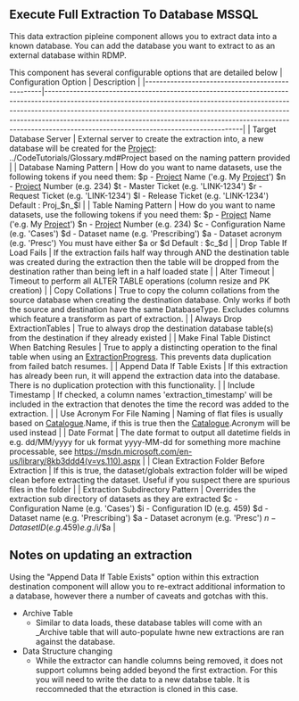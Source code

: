 ## Execute Full Extraction To Database MSSQL
This data extraction pipleine component allows you to extract data into a known database.
You can add the database you want to extract to as an external database within RDMP.

This component has several configurable options that are detailed below
| Configuration Option                            | Description                                                                                                                                                                                                                                                                                                                                                                   |
|-------------------------------------------------|-------------------------------------------------------------------------------------------------------------------------------------------------------------------------------------------------------------------------------------------------------------------------------------------------------------------------------------------------------------------------------|
| Target Database Server                          | External server to create the extraction into, a new database will be created for the [Project]: ../CodeTutorials/Glossary.md#Project based on the naming pattern provided                                                                                                                                                                                                                                            |
| Database Naming Pattern                         | How do you want to name datasets, use the following tokens if you need them:             $p - [Project](../CodeTutorials/Glossary.md#Project) Name ('e.g. My [Project](../CodeTutorials/Glossary.md#Project)')          $n - [Project](../CodeTutorials/Glossary.md#Project) Number (e.g. 234)          $t - Master Ticket (e.g. 'LINK-1234')          $r - Request Ticket (e.g. 'LINK-1234')          $l - Release Ticket (e.g. 'LINK-1234')  Default : Proj_$n_$l                                   |
| Table Naming Pattern                            | How do you want to name datasets, use the following tokens if you need them:             $p - [Project](../CodeTutorials/Glossary.md#Project) Name ('e.g. My [Project](../CodeTutorials/Glossary.md#Project)')          $n - [Project](../CodeTutorials/Glossary.md#Project) Number (e.g. 234)          $c - Configuration Name (e.g. 'Cases')          $d - Dataset name (e.g. 'Prescribing')          $a - Dataset acronym (e.g. 'Presc')            You must have either $a or $d  Default : $c_$d |
| Drop Table If Load Fails                        | If the extraction fails half way through AND the destination table was created during the extraction then the table will be dropped from the destination rather than being left in a half loaded state                                                                                                                                                                        |
| Alter Timeout                                   | Timeout to perform all ALTER TABLE operations (column resize and PK creation)                                                                                                                                                                                                                                                                                                 |
| Copy Collations                                 | True to copy the column collations from the source database when creating the destination database.  Only works if both the source and destination have the same DatabaseType.  Excludes columns which feature a transform as part of extraction.                                                                                                                             |
| Always Drop ExtractionTables                    | True to always drop the destination database table(s) from the destination if they already existed                                                                                                                                                                                                                                                                            |
| Make Final Table Distinct When Batching Resules | True to apply a distincting operation to the final table when using an [ExtractionProgress](../CodeTutorials/Glossary.md#ExtractionProgress).  This prevents data duplication from failed batch resumes.                                                                                                                                                                                                                         |
| Append Data If Table Exists                     | If this extraction has already been run, it will append the extraction data into the database. There is no duplication protection with this functionality.                                                                                                                                                                                                                    |
| Include Timestamp                               | If checked, a column names 'extraction_timestamp' will be included in the extraction that denotes the time the record was added to the extraction.                                                                                                                                                                                                                            |
| Use Acronym For File Naming                     | Naming of flat files is usually based on [Catalogue](../CodeTutorials/Glossary.md#Catalogue).Name, if this is true then the [Catalogue](../CodeTutorials/Glossary.md#Catalogue).Acronym will be used instead                                                                                                                                                                                                                                                      |
| Date Format                                     | The date format to output all datetime fields in e.g. dd/MM/yyyy for uk format yyyy-MM-dd for something more machine processable, see https://msdn.microsoft.com/en-us/library/8kb3ddd4(v=vs.110).aspx                                                                                                                                                                        |
| Clean Extraction Folder Before Extraction       | If this is true, the dataset/globals extraction folder will be wiped clean before extracting the dataset. Useful if you suspect there are spurious files in the folder                                                                                                                                                                                                        |
| Extraction Subdirectory Pattern                 | Overrides the extraction sub directory of datasets as they are extracted          $c - Configuration Name (e.g. 'Cases')          $i - Configuration ID (e.g. 459)          $d - Dataset name (e.g. 'Prescribing')          $a - Dataset acronym (e.g. 'Presc')          $n - Dataset ID (e.g. 459)  e.g. /$i/$a                                                              |

[Project]: ../CodeTutorials/Glossary.md#Project
[ExtractionProgress]: ../CodeTutorials/Glossary.md#ExtractionProgress
[Catalogue]: ../CodeTutorials/Glossary.md#Catalogue


## Notes on updating an extraction
Using the "Append Data If Table Exists" option within this extraction destination component will allow you to re-extract additional information to a database, however there a number of caveats and gotchas with this.
* Archive Table
    * Similar to data loads, these database tables will come with an _Archive table that will auto-populate hwne new extractions are ran against the database.
* Data Structure changing
    * While the extractor can handle columns being removed, it does not support columns being added beyond the first extraction. For this you will need to write the data to a new databse table. It is reccomneded that the etxraction is cloned in this case.
